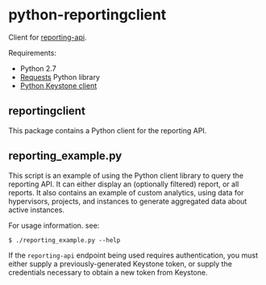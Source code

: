 python-reportingclient
======================

Client for [reporting-api](https://github.com/NeCTAR-RC/reporting-api).

Requirements:

* Python 2.7
* [Requests](http://python-requests.org) Python library
* [Python Keystone client](https://pypi.python.org/pypi/python-keystoneclient)


reportingclient
---------------

This package contains a Python client for the reporting API.

reporting_example.py
--------------------

This script is an example of using the Python client library to query
the reporting API.
It can either display an (optionally filtered) report, or all reports.
It also contains an example of custom analytics, using data for hypervisors,
projects, and instances to generate aggregated data about active instances.

For usage information. see:

`$ ./reporting_example.py --help`

If the `reporting-api` endpoint being used requires authentication,
you must either supply a previously-generated Keystone token, or supply
the credentials necessary to obtain a new token from Keystone.